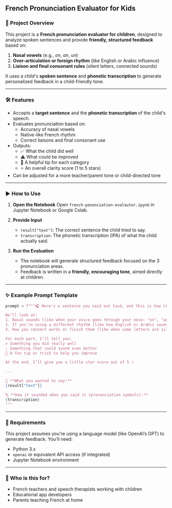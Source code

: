 

## French Pronunciation Evaluator for Kids

### 🎯 Project Overview

This project is a **French pronunciation evaluator for children**, designed to analyze spoken sentences and provide **friendly, structured feedback** based on:
1. **Nasal vowels** (e.g., *on*, *an*, *un*)
2. **Over-articulation or foreign rhythm** (like English or Arabic influence)
3. **Liaison and final consonant rules** (silent letters, connected sounds)

It uses a child's **spoken sentence** and **phonetic transcription** to generate personalized feedback in a child-friendly tone.

---

### 🛠️ Features

- Accepts a **target sentence** and the **phonetic transcription** of the child's speech.
- Evaluates pronunciation based on:
  - Accuracy of nasal vowels
  - Native-like French rhythm
  - Correct liaisons and final consonant use
- Outputs:
  - ✅ What the child did well
  - ⚠️ What could be improved
  - 🎯 A helpful tip for each category
  - ⭐ An overall clarity score (1 to 5 stars)
- Can be adjusted for a more teacher/parent tone or child-directed tone

---

### ▶️ How to Use

1. **Open the Notebook**
   Open `french-pononciation-evalautor.ipynb` in Jupyter Notebook or Google Colab.

2. **Provide Input**
   - `result["text"]`: The correct sentence the child tried to say.
   - `transcription`: The phonetic transcription (IPA) of what the child actually said.

3. **Run the Evaluation**
   - The notebook will generate structured feedback focused on the 3 pronunciation areas.
   - Feedback is written in a **friendly, encouraging tone**, aimed directly at children.

---

### ✨ Example Prompt Template

```python
prompt = f"""🎧 Here's a sentence you said out loud, and this is how it sounded in special pronunciation symbols. I’m going to help you improve your French pronunciation by giving you some friendly tips!

We’ll look at:
1. Nasal sounds (like when your voice goes through your nose: "on", "an", "un")  
2. If you're using a different rhythm (like how English or Arabic sounds)  
3. How you connect words or finish them (like when some letters are silent or stick together)

For each part, I’ll tell you:
✔️ Something you did really well  
⚠️ Something that could sound even better  
🎯 A fun tip or trick to help you improve

At the end, I’ll give you a little star score out of 5 ⭐️

---

📝 **What you wanted to say:**  
{result["text"]}

🔤 **How it sounded when you said it (pronunciation symbols):**  
{transcription}
"""
```

---

### 🔧 Requirements

This project assumes you're using a language model (like OpenAI’s GPT) to generate feedback. You'll need:
- Python 3.x
- `openai` or equivalent API access (if integrated)
- Jupyter Notebook environment

---

### 🧒 Who is this for?

- French teachers and speech therapists working with children
- Educational app developers
- Parents teaching French at home


